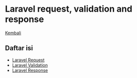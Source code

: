 # Laravel request, validation and response

[Kembali](../readme.md)

## Daftar isi

- [Laravel Request](laravel-request.md)
- [Laravel Validation](laravel-validation.md)
- [Laravel Response](laravel-response.md)
